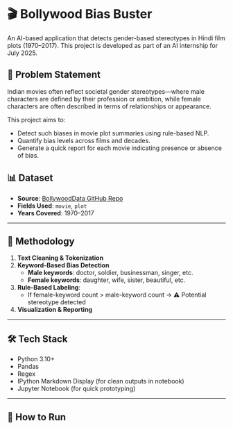 # 🎬 Bollywood Bias Buster

An AI-based application that detects gender-based stereotypes in Hindi film plots (1970–2017). This project is developed as part of an AI internship for July 2025.

## 📌 Problem Statement

Indian movies often reflect societal gender stereotypes—where male characters are defined by their profession or ambition, while female characters are often described in terms of relationships or appearance.

This project aims to:
- Detect such biases in movie plot summaries using rule-based NLP.
- Quantify bias levels across films and decades.
- Generate a quick report for each movie indicating presence or absence of bias.

## 📊 Dataset

- **Source**: [BollywoodData GitHub Repo](https://github.com/BollywoodData/Bollywood-Data)
- **Fields Used**: `movie`, `plot`
- **Years Covered**: 1970–2017

---

## 🧠 Methodology

1. **Text Cleaning & Tokenization**
2. **Keyword-Based Bias Detection**
   - **Male keywords**: doctor, soldier, businessman, singer, etc.
   - **Female keywords**: daughter, wife, sister, beautiful, etc.
3. **Rule-Based Labeling**:
   - If female-keyword count > male-keyword count → ⚠️ Potential stereotype detected
4. **Visualization & Reporting**

---

## 🛠️ Tech Stack

- Python 3.10+
- Pandas
- Regex
- IPython Markdown Display (for clean outputs in notebook)
- Jupyter Notebook (for quick prototyping)

---

## 🚀 How to Run
